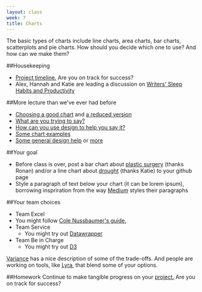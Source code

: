 ```yaml
---
layout: class
week: 7
title: Charts
---
```


The basic types of charts include line charts, area charts, bar charts, scatterplots and pie charts. How should you decide which one to use? And how can we make them?

##Housekeeping

- [Project timeline.](../../projects/) Are you on track for success?
- Alex, Hannah and Katie are leading a discussion on [Writers' Sleep Habits and Productivity](http://www.brainpickings.org/wp-content/uploads/2013/11/sleepproductivitywriters_1500_1.jpg)

##More lecture than we've ever had before

- [Choosing a good chart](http://extremepresentation.typepad.com/files/choosing-a-good-chart-09.pdf) and [a reduced version](http://kpq.github.io/sherp-31/assets/lectures/charts-reduced.pdf) 
- [What are you trying to say?](http://lulupinney.co.uk/2012/08/what-are-you-trying-to-say/)
- [How can you use design to help you say it?](http://i.imgur.com/RzYaLZg.gif)
- [Some chart examples](http://kpq.github.io/sherp-31/assets/lectures/chartexamples.pdf)
- [Some general design help](http://www.visualmess.com) or [more](http://lenagroeger.github.io/design/)

##Your goal
- Before class is over, post a bar chart about [plastic surgery](http://www.isaps.org/Media/Default/global-statistics/ISAPS-Results-Procedures-2011.pdf]) (thanks Ronan) and/or a line chart about [drought](http://droughtmonitor.unl.edu/MapsAndData/DataTables.aspx) (thanks Katie) to your github page
- Style a paragraph of text below your chart (it can be lorem ipsum), borrowing inspriration from the way [Medium](https://medium.com/cool-code-pal/70abf2d96a10) styles their paragraphs

##Your team choices

- Team Excel
 - You might follow [Cole Nussbaumer's guide.](http://www.storytellingwithdata.com/2011/11/how-to-do-it-in-excel.html)
- Team Service
  - You might try out [Datawrapper](http://datawrapper.de/)
- Team Be in Charge
  - You might try out [D3](https://github.com/mbostock/d3/wiki/Gallery)


[Variance](https://variancecharts.com/examples/) has a nice description of some of the trade-offs. And people are working on tools, like [Lyra](http://idl.cs.washington.edu/projects/lyra/), that blend some of your options.


##Homework
Continue to make tangible progress on your [project.](../../projects/) Are you on track for success?


